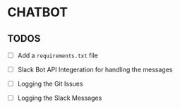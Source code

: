 # CHATBOT

## TODOS

- [ ] Add a `requirements.txt` file
- [ ] Slack Bot API Integeration for handling the messages
- [ ] Logging the Git Issues
- [ ] Logging the Slack Messages


